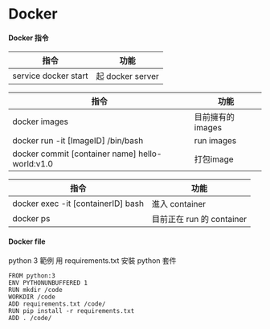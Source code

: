 # Docker
#### Docker 指令

指令                 | 功能
-------------------- |------------------------
service docker start | 起 docker server


指令                 | 功能
-------------------- |------------------------
docker images        | 目前擁有的images
docker run -it [ImageID] /bin/bash | run images
docker commit [container name] hello-world:v1.0 | 打包image


指令                 | 功能
-------------------- |------------------------
docker exec -it [containerID] bash | 進入 container
docker ps            | 目前正在 run 的 container


#### Docker file

python 3 範例
用 requirements.txt 安裝 python 套件



```
FROM python:3 
ENV PYTHONUNBUFFERED 1
RUN mkdir /code
WORKDIR /code
ADD requirements.txt /code/
RUN pip install -r requirements.txt
ADD . /code/
```
